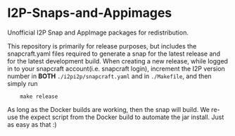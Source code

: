 # I2P-Snaps-and-Appimages

Unofficial I2P Snap and AppImage packages for redistribution.

This repository is primarily for release purposes, but includes
the snapcraft.yaml files required to generate a snap for the
latest release and for the latest development build. When creating
a new release, while logged in to your snapcraft account(i.e.
snapcraft login), increment the I2P version number in **BOTH**
`./i2pi2p/snapcraft.yaml` and in `./Makefile`, and then simply run

        make release

As long as the Docker builds are working, then the snap will build.
We re-use the expect script from the Docker build to automate the
jar install. Just as easy as that :)
